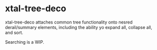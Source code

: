 # xtal-tree-deco

xtal-tree-deco attaches common tree functionality onto nesred derail/summary elements, including the ability yo expand all, collapse all, and sort.

Searching is a WIP.
